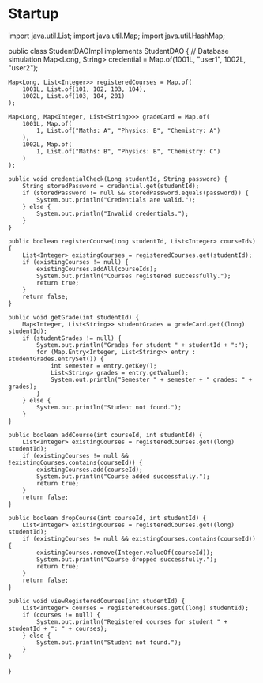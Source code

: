 # Startup


import java.util.List;
import java.util.Map;
import java.util.HashMap;

public class StudentDAOImpl implements StudentDAO {
    // Database simulation
    Map<Long, String> credential = Map.of(1001L, "user1", 1002L, "user2");

    Map<Long, List<Integer>> registeredCourses = Map.of(
        1001L, List.of(101, 102, 103, 104),
        1002L, List.of(103, 104, 201)
    );

    Map<Long, Map<Integer, List<String>>> gradeCard = Map.of(
        1001L, Map.of(
            1, List.of("Maths: A", "Physics: B", "Chemistry: A")
        ),
        1002L, Map.of(
            1, List.of("Maths: B", "Physics: B", "Chemistry: C")
        )
    );

    public void credentialCheck(Long studentId, String password) {
        String storedPassword = credential.get(studentId);
        if (storedPassword != null && storedPassword.equals(password)) {
            System.out.println("Credentials are valid.");
        } else {
            System.out.println("Invalid credentials.");
        }
    }

    public boolean registerCourse(Long studentId, List<Integer> courseIds) {
        List<Integer> existingCourses = registeredCourses.get(studentId);
        if (existingCourses != null) {
            existingCourses.addAll(courseIds);
            System.out.println("Courses registered successfully.");
            return true;
        }
        return false;
    }

    public void getGrade(int studentId) {
        Map<Integer, List<String>> studentGrades = gradeCard.get((long) studentId);
        if (studentGrades != null) {
            System.out.println("Grades for student " + studentId + ":");
            for (Map.Entry<Integer, List<String>> entry : studentGrades.entrySet()) {
                int semester = entry.getKey();
                List<String> grades = entry.getValue();
                System.out.println("Semester " + semester + " grades: " + grades);
            }
        } else {
            System.out.println("Student not found.");
        }
    }

    public boolean addCourse(int courseId, int studentId) {
        List<Integer> existingCourses = registeredCourses.get((long) studentId);
        if (existingCourses != null && !existingCourses.contains(courseId)) {
            existingCourses.add(courseId);
            System.out.println("Course added successfully.");
            return true;
        }
        return false;
    }

    public boolean dropCourse(int courseId, int studentId) {
        List<Integer> existingCourses = registeredCourses.get((long) studentId);
        if (existingCourses != null && existingCourses.contains(courseId)) {
            existingCourses.remove(Integer.valueOf(courseId));
            System.out.println("Course dropped successfully.");
            return true;
        }
        return false;
    }

    public void viewRegisteredCourses(int studentId) {
        List<Integer> courses = registeredCourses.get((long) studentId);
        if (courses != null) {
            System.out.println("Registered courses for student " + studentId + ": " + courses);
        } else {
            System.out.println("Student not found.");
        }
    }
}

